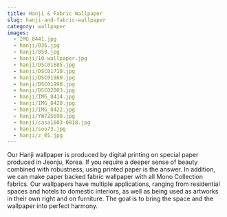 ```yaml
---
title: Hanji & Fabric Wallpaper
slug: hanji-and-fabric-wallpaper
category: wallpaper
images:
  - IMG_8441.jpg
  - hanji/036.jpg
  - hanji/050.jpg
  - hanji/10-wallpaper.jpg
  - hanji/DSC01685.jpg
  - hanji/DSC01710.jpg
  - hanji/DSC01989.jpg
  - hanji/DSC01998.jpg
  - hanji/DSC02003.jpg
  - hanji/IMG_8414.jpg
  - hanji/IMG_8420.jpg
  - hanji/IMG_8422.jpg
  - hanji/YW7Z5698.jpg
  - hanji/casa1603-0018.jpg
  - hanji/soo73.jpg
  - hanji/z_01.jpg
---
```


Our Hanji wallpaper is produced by digital printing on special paper produced in Jeonju, Korea. If you require  a deeper sense of beauty combined with robustness, using printed paper is the answer. In addition,  we can make paper backed fabric wallpaper with all Mono Collection fabrics. Our wallpapers have multiple applications, ranging from residential spaces and hotels to domestic interiors, as well as being used as artworks  in their own right and on furniture. The goal is to bring the space and the wallpaper into perfect harmony.
